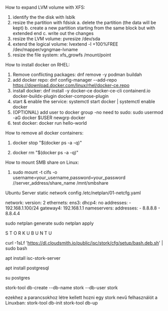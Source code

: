 How to expand LVM volume with XFS:

  1. identify the the disk with lsblk
  2. resize the partition with fdsisk
      a. delete the partition (the data will be kept)
      b. create a new partition starting from the same block but with extended end
      c. write out the changes
  3. resize the LVM volume: pvresize /dev/sda
  4. extend the logical volume: lvextend -l +100%FREE /dev/mapper/vgngmae-lvname
  5. resize the file system: xfs_growfs /mount/point

How to install docker on RHEL:

  1. Remove conflicting packages: dnf remove -y podman buildah
  2. add docker repo: dnf config-manager --add-repo https://download.docker.com/linux/rhel/docker-ce.repo
  3. install docker: dnf install -y docker-ce docker-ce-cli containerd.io docker-buildx-plugin docker-compose-plugin
  4. start & enable the service: systemctl start docker | systemctl enable docker
  5. (OPTIONAL) add user to docker group -no need to sudo: sudo usermod -aG docker $USER newgrp docker
  6. test docker: docker run hello-world

How to remove all docker containers:

  1. docker stop "$(docker ps -a -q)"
  
  2. docker rm "$(docker ps -a -q)"

How to mount SMB share on Linux:

  1. sudo mount -t cifs -o username=your_username,password=your_password //server_address/share_name /mnt/smbshare

Ubuntu Server static network config
  /etc/netplan/01-netcfg.yaml

  network:
  version: 2
  ethernets:
    ens3:
      dhcp4: no
      addresses:
        - 192.168.1.100/24
      gateway4: 192.168.1.1
      nameservers:
        addresses:
          - 8.8.8.8
          - 8.8.4.4
          
sudo netplan generate
sudo netplan apply


S T O R K
U B U N T U

curl -1sLf 'https://dl.cloudsmith.io/public/isc/stork/cfg/setup/bash.deb.sh' | sudo bash

apt install isc-stork-server

apt install postgresql

su postgres

stork-tool db-create --db-name stork --db-user stork


ezekhez a parancsokhoz létre kellett hozni egy stork nevű felhasználót a Linuxban:
stork-tool db-init
stork-tool db-up
